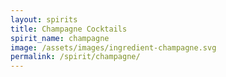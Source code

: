 ```yaml
---
layout: spirits
title: Champagne Cocktails
spirit_name: champagne
image: /assets/images/ingredient-champagne.svg
permalink: /spirit/champagne/
---
```


